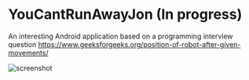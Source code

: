 # YouCantRunAwayJon (In progress)
An interesting Android application based on a programming interview question https://www.geeksforgeeks.org/position-of-robot-after-given-movements/

![screenshot](https://raw.githubusercontent.com/killvung/YouCantRunAwayJon/master/Screenshot%202020-02-02%20at%206.32.34%20PM.png)
